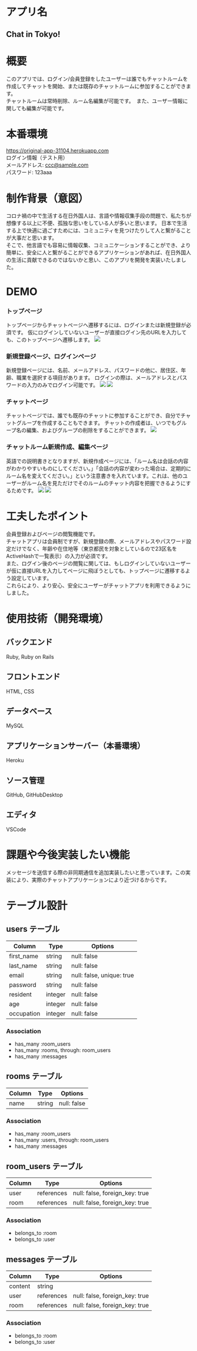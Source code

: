 # アプリ名
## Chat in Tokyo!

# 概要
このアプリでは、ログイン/会員登録をしたユーザーは誰でもチャットルームを作成してチャットを開始、または既存のチャットルームに参加することができます。
<br>チャットルームは常時削除、ルーム名編集が可能です。　また、ユーザー情報に関しても編集が可能です。

# 本番環境
https://original-app-31104.herokuapp.com
<br>ログイン情報（テスト用）
<br>メールアドレス: ccc@sample.com
<br>パスワード: 123aaa

# 制作背景（意図）
コロナ禍の中で生活する在日外国人は、言語や情報収集手段の問題で、私たちが想像する以上に不便、孤独な思いをしている人が多いと思います。
日本で生活する上で快適に過ごすためには、コミュニティを見つけたりして人と繋がることが大事だと思います。
<br>そこで、他言語でも容易に情報収集、コミュニケーションすることができ、より簡単に、安全に人と繋がることができるアプリケーションがあれば、在日外国人の生活に貢献できるのではないかと思い、このアプリを開発を実装いたしました。

# DEMO
### トップページ
トップページからチャットページへ遷移するには、ログインまたは新規登録が必須です。
仮にログインしていないユーザーが直接ログイン先のURLを入力しても、このトップページへ遷移します。
<img src="https://github.com/Kanako-I/original-app/blob/master/app/assets/toppage.png?raw=true" >

### 新規登録ページ、ログインページ
新規登録ページには、名前、メールアドレス、パスワードの他に、居住区、年齢、職業を選択する項目があります。
ログインの際は、メールアドレスとパスワードの入力のみでログイン可能です。
<img src="https://github.com/Kanako-I/original-app/blob/master/app/assets/signin.png?raw=true" >
<img src="https://github.com/Kanako-I/original-app/blob/master/app/assets/login.png?raw=true" >

### チャットページ
チャットページでは、誰でも既存のチャットに参加することができ、自分でチャットグループを作成することもできます。
チャットの作成者は、いつでもグループ名の編集、およびグループの削除をすることができます。
<img src="https://github.com/Kanako-I/original-app/blob/master/app/assets/chat.png?raw=true" >

### チャットルーム新規作成、編集ページ
英語での説明書きとなりますが、新規作成ページには、「ルーム名は会話の内容がわかりやすいものにしてください。」「会話の内容が変わった場合は、定期的にルーム名を変えてください。」という注意書きを入れています。これは、他のユーザーがルーム名を見ただけでそのルームのチャット内容を把握できるようにするためです。
<img src="https://github.com/Kanako-I/original-app/blob/master/app/assets/roomcreate.png?raw=true" >
<img src="https://github.com/Kanako-I/original-app/blob/master/app/assets/roomedit.png?raw=true" >

# 工夫したポイント
会員登録およびページの閲覧機能です。
<br>チャットアプリは会員制ですが、新規登録の際、メールアドレスやパスワード設定だけでなく、年齢や在住地等（東京都民を対象としているので23区名をActiveHashで一覧表示）の入力が必須です。
<br>また、ログイン後のページの閲覧に関しては、もしログインしていないユーザーが仮に直接URLを入力してページに飛ぼうとしても、トップページに遷移するよう設定しています。
<br>これらにより、より安心、安全にユーザーがチャットアプリを利用できるようにしました。

# 使用技術（開発環境）
## バックエンド
Ruby, Ruby on Rails
## フロントエンド
HTML, CSS
## データベース
MySQL
## アプリケーションサーバー（本番環境）
Heroku
## ソース管理
GitHub, GitHubDesktop
## エディタ
VSCode

# 課題や今後実装したい機能
メッセージを送信する際の非同期通信を追加実装したいと思っています。この実装により、実際のチャットアプリケーションにより近づけるからです。

# テーブル設計

## users テーブル
| Column         | Type    | Options                   |
| -------------  | ------- | ------------------------- |
| first_name     | string  | null: false               |
| last_name      | string  | null: false               |
| email          | string  | null: false, unique: true |
| password       | string  | null: false               |
| resident       | integer | null: false               |
| age            | integer | null: false               |
| occupation     | integer | null: false               |
### Association
- has_many :room_users
- has_many :rooms, through: room_users
- has_many :messages



## rooms テーブル
| Column | Type   | Options     |
| ------ | ------ | ----------- |
| name   | string | null: false |
### Association
- has_many :room_users
- has_many :users, through: room_users
- has_many :messages



## room_users テーブル
| Column | Type       | Options                        |
| ------ | ---------- | ------------------------------ |
| user   | references | null: false, foreign_key: true |
| room   | references | null: false, foreign_key: true |
### Association
- belongs_to :room
- belongs_to :user



## messages テーブル
| Column  | Type       | Options                        |
| ------- | ---------- | ------------------------------ |
| content | string     |                                |
| user    | references | null: false, foreign_key: true |
| room    | references | null: false, foreign_key: true |

### Association
- belongs_to :room
- belongs_to :user
